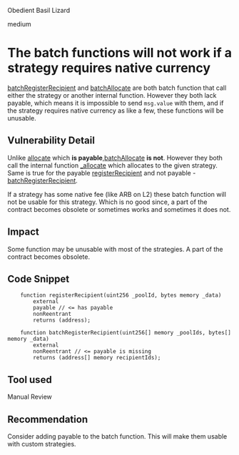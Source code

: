 Obedient Basil Lizard

medium

# The batch functions will not work if a strategy requires native currency
[batchRegisterRecipient](https://github.com/sherlock-audit/2023-09-Gitcoin/blob/main/allo-v2/contracts/core/Allo.sol#L313-L333) and [batchAllocate](https://github.com/sherlock-audit/2023-09-Gitcoin/blob/main/allo-v2/contracts/core/Allo.sol#L362-L375) are both batch function that call either the strategy or another internal function. However they both lack payable, which means it is impossible to send `msg.value` with them, and if the strategy requires native currency as like a few, these functions will be unusable.
 
## Vulnerability Detail
Unlike [allocate](https://github.com/sherlock-audit/2023-09-Gitcoin/blob/main/allo-v2/contracts/core/Allo.sol#L352-L354) which **is payable**,[batchAllocate](https://github.com/sherlock-audit/2023-09-Gitcoin/blob/main/allo-v2/contracts/core/Allo.sol#L362-L375) **is not**. However they both call the internal function  [_allocate](https://github.com/sherlock-audit/2023-09-Gitcoin/blob/main/allo-v2/contracts/core/Allo.sol#L492-L494) which allocates to the given strategy. Same is true for the payable [registerRecipient](https://github.com/sherlock-audit/2023-09-Gitcoin/blob/main/allo-v2/contracts/core/Allo.sol#L301-L304) and not payable - [batchRegisterRecipient](https://github.com/sherlock-audit/2023-09-Gitcoin/blob/main/allo-v2/contracts/core/Allo.sol#L313-L333).

If a strategy has some native fee (like ARB on L2) these batch function will not be usable for this strategy. Which is no good since, a part of the contract becomes obsolete or sometimes works and sometimes it does not.

## Impact
Some function may be unusable with most of the strategies. A part of the contract becomes obsolete. 

## Code Snippet
```solidity
    function registerRecipient(uint256 _poolId, bytes memory _data) 
        external 
        payable // <= has payable 
        nonReentrant
        returns (address);

    function batchRegisterRecipient(uint256[] memory _poolIds, bytes[] memory _data)
        external
        nonReentrant // <= payable is missing
        returns (address[] memory recipientIds);
```
## Tool used

Manual Review

## Recommendation
Consider adding payable to the batch function. This will make them usable with custom strategies.